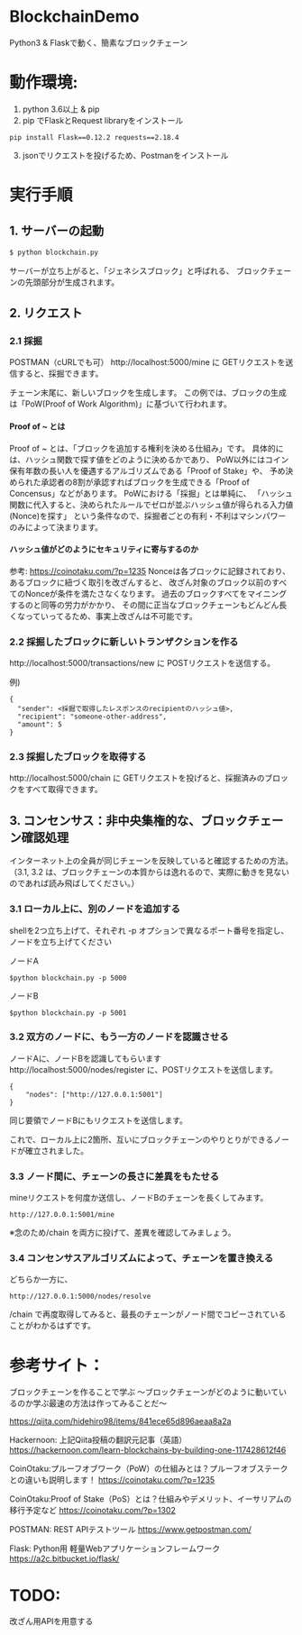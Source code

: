 # BlockchainDemo
Python3 &amp; Flaskで動く、簡素なブロックチェーン

# 動作環境:
1. python 3.6以上 & pip
2. pip でFlaskとRequest libraryをインストール

```
pip install Flask==0.12.2 requests==2.18.4
```

3. jsonでリクエストを投げるため、Postmanをインストール

# 実行手順
## 1. サーバーの起動
```bash
$ python blockchain.py
```

サーバーが立ち上がると、「ジェネシスブロック」と呼ばれる、
ブロックチェーンの先頭部分が生成されます。

## 2. リクエスト
### 2.1 採掘

POSTMAN（cURLでも可）
http://localhost:5000/mine に GETリクエストを送信すると、採掘できます。

チェーン末尾に、新しいブロックを生成します。
この例では、ブロックの生成は「PoW(Proof of Work Algorithm)」に基づいて行われます。

#### Proof of ~ とは
Proof of ~ とは、「ブロックを追加する権利を決める仕組み」です。
具体的には、ハッシュ関数で探す値をどのように決めるかであり、
PoW以外にはコイン保有年数の長い人を優遇するアルゴリズムである「Proof of Stake」や、
予め決められた承認者の8割が承認すればブロックを生成できる「Proof of Concensus」などがあります。
PoWにおける「採掘」とは単純に、
「ハッシュ関数に代入すると、決められたルールでゼロが並ぶハッシュ値が得られる入力値(Nonce)を探す」
という条件なので、採掘者ごとの有利・不利はマシンパワーのみによって決まります。


#### ハッシュ値がどのようにセキュリティに寄与するのか
参考: https://coinotaku.com/?p=1235
Nonceは各ブロックに記録されており、あるブロックに紐づく取引を改ざんすると、
改ざん対象のブロック以前のすべてのNonceが条件を満たさなくなります。
過去のブロックすべてをマイニングするのと同等の労力がかかり、
その間に正当なブロックチェーンもどんどん長くなっていってるため、事実上改ざんは不可能です。


### 2.2 採掘したブロックに新しいトランザクションを作る
http://localhost:5000/transactions/new に POSTリクエストを送信する。

例)
```
{
  "sender": <採掘で取得したレスポンスのrecipientのハッシュ値>,
  "recipient": "someone-other-address",
  "amount": 5
}
```


### 2.3 採掘したブロックを取得する
http://localhost:5000/chain に GETリクエストを投げると、採掘済みのブロックをすべて取得できます。

## 3. コンセンサス：非中央集権的な、ブロックチェーン確認処理
インターネット上の全員が同じチェーンを反映していると確認するための方法。
（3.1, 3.2 は、ブロックチェーンの本質からは逸れるので、実際に動きを見ないのであれば読み飛ばしてください。）

### 3.1 ローカル上に、別のノードを追加する
shellを2つ立ち上げて、それぞれ -p オプションで異なるポート番号を指定し、ノードを立ち上げてください

ノードA
```
$python blockchain.py -p 5000
```

ノードB
```
$python blockchain.py -p 5001
```

### 3.2 双方のノードに、もう一方のノードを認識させる

ノードAに、ノードBを認識してもらいます
http://localhost:5000/nodes/register に、POSTリクエストを送信します。

```
{
	"nodes": ["http://127.0.0.1:5001"]
}
```
同じ要領でノードBにもリクエストを送信します。

これで、ローカル上に2箇所、互いにブロックチェーンのやりとりができるノードが確立されました。

### 3.3 ノード間に、チェーンの長さに差異をもたせる
mineリクエストを何度か送信し、ノードBのチェーンを長くしてみます。
```
http://127.0.0.1:5001/mine
```

※念のため/chain を両方に投げて、差異を確認してみましょう。

### 3.4 コンセンサスアルゴリズムによって、チェーンを置き換える
どちらか一方に、
```
http://127.0.0.1:5000/nodes/resolve
```

/chain で再度取得してみると、最長のチェーンがノード間でコピーされていることがわかるはずです。

# 参考サイト：
ブロックチェーンを作ることで学ぶ 〜ブロックチェーンがどのように動いているのか学ぶ最速の方法は作ってみることだ〜

https://qiita.com/hidehiro98/items/841ece65d896aeaa8a2a

Hackernoon: 上記Qiita投稿の翻訳元記事（英語）
https://hackernoon.com/learn-blockchains-by-building-one-117428612f46

CoinOtaku:プルーフオブワーク（PoW）の仕組みとは？プルーフオブステークとの違いも説明します！
https://coinotaku.com/?p=1235

CoinOtaku:Proof of Stake（PoS）とは？仕組みやデメリット、イーサリアムの移行予定など
https://coinotaku.com/?p=1302

POSTMAN: REST APIテストツール
https://www.getpostman.com/

Flask: Python用 軽量Webアプリケーションフレームワーク
https://a2c.bitbucket.io/flask/


# TODO:
改ざん用APIを用意する
